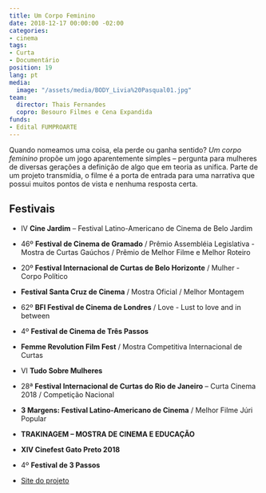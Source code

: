 ```yaml
---
title: Um Corpo Feminino
date: 2018-12-17 00:00:00 -02:00
categories:
- cinema
tags:
- Curta
- Documentário
position: 19
lang: pt
media:
  image: "/assets/media/BODY_Livia%20Pasqual01.jpg"
team:
  director: Thais Fernandes
  copro: Besouro Filmes e Cena Expandida
funds:
- Edital FUMPROARTE
---
```


Quando nomeamos uma coisa, ela perde ou ganha sentido? _Um corpo feminino_ propõe um jogo aparentemente simples – pergunta para mulheres de diversas gerações a definição de algo que em teoria as unifica. Parte de um projeto transmídia, o filme é a porta de entrada para uma narrativa que possui muitos pontos de vista e nenhuma resposta certa.

## Festivais
* IV **Cine Jardim** – Festival Latino-Americano de Cinema de Belo Jardim
* 46º **Festival de Cinema de Gramado** / Prêmio Assembléia Legislativa - Mostra de Curtas Gaúchos / Prêmio de Melhor Filme e Melhor Roteiro
* 20º **Festival Internacional de Curtas de Belo Horizonte** / Mulher - Corpo Político
* **Festival Santa Cruz de Cinema** / Mostra Oficial / Melhor Montagem
* 62º **BFI Festival de Cinema de Londres** / Love - Lust to love and in between
* 4º **Festival de Cinema de Três Passos**
* **Femme Revolution Film Fest** / Mostra Competitiva Internacional de Curtas
* VI **Tudo Sobre Mulheres**
* 28ª **Festival Internacional de Curtas do Rio de Janeiro** – Curta Cinema 2018 / Competição Nacional
* **3 Margens: Festival Latino-Americano de Cinema** / Melhor Filme Júri Popular
* **TRAKINAGEM – MOSTRA DE CINEMA E EDUCAÇÃO**
* **XIV Cinefest Gato Preto 2018**
* 4º **Festival de 3 Passos**



* [Site do projeto](http://www.afemalebodyproject.com/index-port.php#top)
